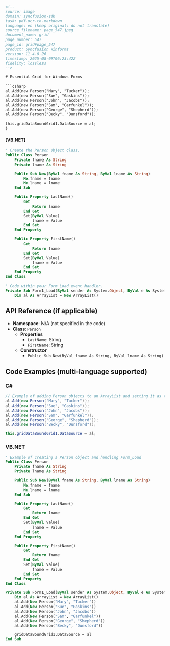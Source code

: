 ```html
<!--
source: image
domain: syncfusion-sdk
task: pdf-ocr-to-markdown
language: en (keep original; do not translate)
source_filename: page_547.jpeg
document_name: grid
page_number: 547
page_id: grid#page_547
product: Syncfusion Winforms
version: 11.4.0.26
timestamp: 2025-08-09T06:23:42Z
fidelity: lossless
-->

# Essential Grid for Windows Forms

```csharp
al.Add(new Person("Mary", "Tucker"));
al.Add(new Person("Sue", "Gaskins"));
al.Add(new Person("John", "Jacobs"));
al.Add(new Person("Sam", "Garfunkel"));
al.Add(new Person("George", "Shepherd"));
al.Add(new Person("Becky", "Dunsford"));

this.gridDataBoundGrid1.DataSource = al;
}
```

#### [VB.NET]
```vb
' Create the Person object class.
Public Class Person
    Private fname As String
    Private lname As String

    Public Sub New(ByVal fname As String, ByVal lname As String)
        Me.fname = fname
        Me.lname = lname
    End Sub

    Public Property LastName()
        Get
            Return lname
        End Get
        Set(ByVal Value)
            lname = Value
        End Set
    End Property

    Public Property FirstName()
        Get
            Return fname
        End Get
        Set(ByVal Value)
            fname = Value
        End Set
    End Property
End Class

' Code within your Form_Load event handler.
Private Sub Form1_Load(ByVal sender As System.Object, ByVal e As System.EventArgs) Handles MyBase.Load
    Dim al As ArrayList = New ArrayList()
```

## API Reference (if applicable)
- **Namespace**: N/A (not specified in the code)
- **Class**: `Person`
  - **Properties**
    - `LastName`: String
    - `FirstName`: String
  - **Constructor**
    - `Public Sub New(ByVal fname As String, ByVal lname As String)`

## Code Examples (multi-language supported)

### C#
```csharp
// Example of adding Person objects to an ArrayList and setting it as the data source
al.Add(new Person("Mary", "Tucker"));
al.Add(new Person("Sue", "Gaskins"));
al.Add(new Person("John", "Jacobs"));
al.Add(new Person("Sam", "Garfunkel"));
al.Add(new Person("George", "Shepherd"));
al.Add(new Person("Becky", "Dunsford"));

this.gridDataBoundGrid1.DataSource = al;
```

### VB.NET
```vb
' Example of creating a Person object and handling Form_Load
Public Class Person
    Private fname As String
    Private lname As String

    Public Sub New(ByVal fname As String, ByVal lname As String)
        Me.fname = fname
        Me.lname = lname
    End Sub

    Public Property LastName()
        Get
            Return lname
        End Get
        Set(ByVal Value)
            lname = Value
        End Set
    End Property

    Public Property FirstName()
        Get
            Return fname
        End Get
        Set(ByVal Value)
            fname = Value
        End Set
    End Property
End Class

Private Sub Form1_Load(ByVal sender As System.Object, ByVal e As System.EventArgs) Handles MyBase.Load
    Dim al As ArrayList = New ArrayList()
    al.Add(New Person("Mary", "Tucker"))
    al.Add(New Person("Sue", "Gaskins"))
    al.Add(New Person("John", "Jacobs"))
    al.Add(New Person("Sam", "Garfunkel"))
    al.Add(New Person("George", "Shepherd"))
    al.Add(New Person("Becky", "Dunsford"))

    gridDataBoundGrid1.DataSource = al
End Sub
```

<!-- tags: [Essential Grid, Windows Forms, DataSource, ArrayList, Person Class, Person Object, Form_Load] keywords: [Essential Grid, Windows Forms, DataSource, ArrayList, Object Class, Form_Load, Person Object] -->
```